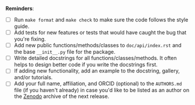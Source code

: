 <!--
Please describe changes proposed and WHY you made them. If fixing an issue,
include the text "Fixes #XXX" (replace XXX by the issue number. GitHub will
automatically close it when this gets merged.
-->





**Reminders**:

- [ ] Run `make format` and `make check` to make sure the code follows the style guide.
- [ ] Add tests for new features or tests that would have caught the bug that you're fixing.
- [ ] Add new public functions/methods/classes to `doc/api/index.rst` and the base `__init__.py` file for the package.
- [ ] Write detailed docstrings for all functions/classes/methods. It often helps to design better code if you write the docstrings first.
- [ ] If adding new functionality, add an example to the docstring, gallery, and/or tutorials.
- [ ] Add your full name, affiliation, and ORCID (optional) to the `AUTHORS.md` file (if you haven't already) in case you'd like to be listed as an author on the [Zenodo](https://zenodo.org/communities/fatiando) archive of the next release.
